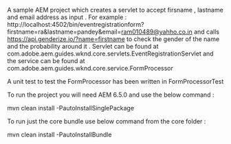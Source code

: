 A sample AEM project which creates a servlet to accept firsname , lastname and email address as input .
For example :  http://localhost:4502/bin/eventregistrationform?firstname=ra&lastname=pandey&email=ram010489@yahho.co.in
and calls https://api.genderize.io/?name=firstname to check the gender of the name and the probability around it .
Servlet can be found at com.adobe.aem.guides.wknd.core.servlets.EventRegistrationServlet
 and the service can be found at com.adobe.aem.guides.wknd.core.service.FormProcessor
 
 A unit test to test the FormProcessor has been written in FormProcessorTest 
 
 To run the project you will need AEM 6.5.0 and use the below command :
 
 mvn clean install -PautoInstallSinglePackage
 
 To run just the core bundle use below command from the core folder :
 
 mvn clean install -PautoInstallBundle